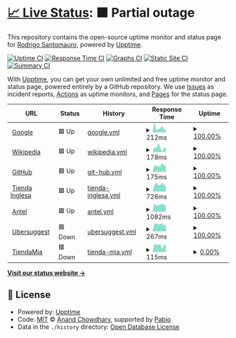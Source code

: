 # [📈 Live Status](https://demo.upptime.js.org): <!--live status--> **🟧 Partial outage**

This repository contains the open-source uptime monitor and status page for [Rodrigo Santomauro](www.linkedin.com/in/rsantomauro), powered by [Upptime](https://github.com/upptime/upptime).

[![Uptime CI](https://github.com/rsantomauro/uptime/workflows/Uptime%20CI/badge.svg)](https://github.com/rsantomauro/uptime/actions?query=workflow%3A%22Uptime+CI%22)
[![Response Time CI](https://github.com/rsantomauro/uptime/workflows/Response%20Time%20CI/badge.svg)](https://github.com/rsantomauro/uptime/actions?query=workflow%3A%22Response+Time+CI%22)
[![Graphs CI](https://github.com/rsantomauro/uptime/workflows/Graphs%20CI/badge.svg)](https://github.com/rsantomauro/uptime/actions?query=workflow%3A%22Graphs+CI%22)
[![Static Site CI](https://github.com/rsantomauro/uptime/workflows/Static%20Site%20CI/badge.svg)](https://github.com/rsantomauro/uptime/actions?query=workflow%3A%22Static+Site+CI%22)
[![Summary CI](https://github.com/rsantomauro/uptime/workflows/Summary%20CI/badge.svg)](https://github.com/rsantomauro/uptime/actions?query=workflow%3A%22Summary+CI%22)

With [Upptime](https://upptime.js.org), you can get your own unlimited and free uptime monitor and status page, powered entirely by a GitHub repository. We use [Issues](https://github.com/rsantomauro/uptime/issues) as incident reports, [Actions](https://github.com/rsantomauro/uptime/actions) as uptime monitors, and [Pages](https://demo.upptime.js.org) for the status page.

<!--start: status pages-->
<!-- This summary is generated by Upptime (https://github.com/upptime/upptime) -->
<!-- Do not edit this manually, your changes will be overwritten -->
<!-- prettier-ignore -->
| URL | Status | History | Response Time | Uptime |
| --- | ------ | ------- | ------------- | ------ |
| <img alt="" src="https://icons.duckduckgo.com/ip3/www.google.com.ico" height="13"> [Google](https://www.google.com) | 🟩 Up | [google.yml](https://github.com/rsantomauro/uptime/commits/HEAD/history/google.yml) | <details><summary><img alt="Response time graph" src="./graphs/google/response-time-week.png" height="20"> 212ms</summary><br><a href="https://rsantomauro.github.io/uptime/history/google"><img alt="Response time 108" src="https://img.shields.io/endpoint?url=https%3A%2F%2Fraw.githubusercontent.com%2Frsantomauro%2Fuptime%2FHEAD%2Fapi%2Fgoogle%2Fresponse-time.json"></a><br><a href="https://rsantomauro.github.io/uptime/history/google"><img alt="24-hour response time 272" src="https://img.shields.io/endpoint?url=https%3A%2F%2Fraw.githubusercontent.com%2Frsantomauro%2Fuptime%2FHEAD%2Fapi%2Fgoogle%2Fresponse-time-day.json"></a><br><a href="https://rsantomauro.github.io/uptime/history/google"><img alt="7-day response time 212" src="https://img.shields.io/endpoint?url=https%3A%2F%2Fraw.githubusercontent.com%2Frsantomauro%2Fuptime%2FHEAD%2Fapi%2Fgoogle%2Fresponse-time-week.json"></a><br><a href="https://rsantomauro.github.io/uptime/history/google"><img alt="30-day response time 142" src="https://img.shields.io/endpoint?url=https%3A%2F%2Fraw.githubusercontent.com%2Frsantomauro%2Fuptime%2FHEAD%2Fapi%2Fgoogle%2Fresponse-time-month.json"></a><br><a href="https://rsantomauro.github.io/uptime/history/google"><img alt="1-year response time 108" src="https://img.shields.io/endpoint?url=https%3A%2F%2Fraw.githubusercontent.com%2Frsantomauro%2Fuptime%2FHEAD%2Fapi%2Fgoogle%2Fresponse-time-year.json"></a></details> | <details><summary><a href="https://rsantomauro.github.io/uptime/history/google">100.00%</a></summary><a href="https://rsantomauro.github.io/uptime/history/google"><img alt="All-time uptime 100.00%" src="https://img.shields.io/endpoint?url=https%3A%2F%2Fraw.githubusercontent.com%2Frsantomauro%2Fuptime%2FHEAD%2Fapi%2Fgoogle%2Fuptime.json"></a><br><a href="https://rsantomauro.github.io/uptime/history/google"><img alt="24-hour uptime 100.00%" src="https://img.shields.io/endpoint?url=https%3A%2F%2Fraw.githubusercontent.com%2Frsantomauro%2Fuptime%2FHEAD%2Fapi%2Fgoogle%2Fuptime-day.json"></a><br><a href="https://rsantomauro.github.io/uptime/history/google"><img alt="7-day uptime 100.00%" src="https://img.shields.io/endpoint?url=https%3A%2F%2Fraw.githubusercontent.com%2Frsantomauro%2Fuptime%2FHEAD%2Fapi%2Fgoogle%2Fuptime-week.json"></a><br><a href="https://rsantomauro.github.io/uptime/history/google"><img alt="30-day uptime 100.00%" src="https://img.shields.io/endpoint?url=https%3A%2F%2Fraw.githubusercontent.com%2Frsantomauro%2Fuptime%2FHEAD%2Fapi%2Fgoogle%2Fuptime-month.json"></a><br><a href="https://rsantomauro.github.io/uptime/history/google"><img alt="1-year uptime 100.00%" src="https://img.shields.io/endpoint?url=https%3A%2F%2Fraw.githubusercontent.com%2Frsantomauro%2Fuptime%2FHEAD%2Fapi%2Fgoogle%2Fuptime-year.json"></a></details>
| <img alt="" src="https://icons.duckduckgo.com/ip3/en.wikipedia.org.ico" height="13"> [Wikipedia](https://en.wikipedia.org) | 🟩 Up | [wikipedia.yml](https://github.com/rsantomauro/uptime/commits/HEAD/history/wikipedia.yml) | <details><summary><img alt="Response time graph" src="./graphs/wikipedia/response-time-week.png" height="20"> 178ms</summary><br><a href="https://rsantomauro.github.io/uptime/history/wikipedia"><img alt="Response time 206" src="https://img.shields.io/endpoint?url=https%3A%2F%2Fraw.githubusercontent.com%2Frsantomauro%2Fuptime%2FHEAD%2Fapi%2Fwikipedia%2Fresponse-time.json"></a><br><a href="https://rsantomauro.github.io/uptime/history/wikipedia"><img alt="24-hour response time 220" src="https://img.shields.io/endpoint?url=https%3A%2F%2Fraw.githubusercontent.com%2Frsantomauro%2Fuptime%2FHEAD%2Fapi%2Fwikipedia%2Fresponse-time-day.json"></a><br><a href="https://rsantomauro.github.io/uptime/history/wikipedia"><img alt="7-day response time 178" src="https://img.shields.io/endpoint?url=https%3A%2F%2Fraw.githubusercontent.com%2Frsantomauro%2Fuptime%2FHEAD%2Fapi%2Fwikipedia%2Fresponse-time-week.json"></a><br><a href="https://rsantomauro.github.io/uptime/history/wikipedia"><img alt="30-day response time 233" src="https://img.shields.io/endpoint?url=https%3A%2F%2Fraw.githubusercontent.com%2Frsantomauro%2Fuptime%2FHEAD%2Fapi%2Fwikipedia%2Fresponse-time-month.json"></a><br><a href="https://rsantomauro.github.io/uptime/history/wikipedia"><img alt="1-year response time 206" src="https://img.shields.io/endpoint?url=https%3A%2F%2Fraw.githubusercontent.com%2Frsantomauro%2Fuptime%2FHEAD%2Fapi%2Fwikipedia%2Fresponse-time-year.json"></a></details> | <details><summary><a href="https://rsantomauro.github.io/uptime/history/wikipedia">100.00%</a></summary><a href="https://rsantomauro.github.io/uptime/history/wikipedia"><img alt="All-time uptime 100.00%" src="https://img.shields.io/endpoint?url=https%3A%2F%2Fraw.githubusercontent.com%2Frsantomauro%2Fuptime%2FHEAD%2Fapi%2Fwikipedia%2Fuptime.json"></a><br><a href="https://rsantomauro.github.io/uptime/history/wikipedia"><img alt="24-hour uptime 100.00%" src="https://img.shields.io/endpoint?url=https%3A%2F%2Fraw.githubusercontent.com%2Frsantomauro%2Fuptime%2FHEAD%2Fapi%2Fwikipedia%2Fuptime-day.json"></a><br><a href="https://rsantomauro.github.io/uptime/history/wikipedia"><img alt="7-day uptime 100.00%" src="https://img.shields.io/endpoint?url=https%3A%2F%2Fraw.githubusercontent.com%2Frsantomauro%2Fuptime%2FHEAD%2Fapi%2Fwikipedia%2Fuptime-week.json"></a><br><a href="https://rsantomauro.github.io/uptime/history/wikipedia"><img alt="30-day uptime 100.00%" src="https://img.shields.io/endpoint?url=https%3A%2F%2Fraw.githubusercontent.com%2Frsantomauro%2Fuptime%2FHEAD%2Fapi%2Fwikipedia%2Fuptime-month.json"></a><br><a href="https://rsantomauro.github.io/uptime/history/wikipedia"><img alt="1-year uptime 100.00%" src="https://img.shields.io/endpoint?url=https%3A%2F%2Fraw.githubusercontent.com%2Frsantomauro%2Fuptime%2FHEAD%2Fapi%2Fwikipedia%2Fuptime-year.json"></a></details>
| <img alt="" src="https://icons.duckduckgo.com/ip3/github.com.ico" height="13"> [GitHub](https://github.com) | 🟩 Up | [git-hub.yml](https://github.com/rsantomauro/uptime/commits/HEAD/history/git-hub.yml) | <details><summary><img alt="Response time graph" src="./graphs/git-hub/response-time-week.png" height="20"> 175ms</summary><br><a href="https://rsantomauro.github.io/uptime/history/git-hub"><img alt="Response time 166" src="https://img.shields.io/endpoint?url=https%3A%2F%2Fraw.githubusercontent.com%2Frsantomauro%2Fuptime%2FHEAD%2Fapi%2Fgit-hub%2Fresponse-time.json"></a><br><a href="https://rsantomauro.github.io/uptime/history/git-hub"><img alt="24-hour response time 354" src="https://img.shields.io/endpoint?url=https%3A%2F%2Fraw.githubusercontent.com%2Frsantomauro%2Fuptime%2FHEAD%2Fapi%2Fgit-hub%2Fresponse-time-day.json"></a><br><a href="https://rsantomauro.github.io/uptime/history/git-hub"><img alt="7-day response time 175" src="https://img.shields.io/endpoint?url=https%3A%2F%2Fraw.githubusercontent.com%2Frsantomauro%2Fuptime%2FHEAD%2Fapi%2Fgit-hub%2Fresponse-time-week.json"></a><br><a href="https://rsantomauro.github.io/uptime/history/git-hub"><img alt="30-day response time 173" src="https://img.shields.io/endpoint?url=https%3A%2F%2Fraw.githubusercontent.com%2Frsantomauro%2Fuptime%2FHEAD%2Fapi%2Fgit-hub%2Fresponse-time-month.json"></a><br><a href="https://rsantomauro.github.io/uptime/history/git-hub"><img alt="1-year response time 166" src="https://img.shields.io/endpoint?url=https%3A%2F%2Fraw.githubusercontent.com%2Frsantomauro%2Fuptime%2FHEAD%2Fapi%2Fgit-hub%2Fresponse-time-year.json"></a></details> | <details><summary><a href="https://rsantomauro.github.io/uptime/history/git-hub">100.00%</a></summary><a href="https://rsantomauro.github.io/uptime/history/git-hub"><img alt="All-time uptime 100.00%" src="https://img.shields.io/endpoint?url=https%3A%2F%2Fraw.githubusercontent.com%2Frsantomauro%2Fuptime%2FHEAD%2Fapi%2Fgit-hub%2Fuptime.json"></a><br><a href="https://rsantomauro.github.io/uptime/history/git-hub"><img alt="24-hour uptime 100.00%" src="https://img.shields.io/endpoint?url=https%3A%2F%2Fraw.githubusercontent.com%2Frsantomauro%2Fuptime%2FHEAD%2Fapi%2Fgit-hub%2Fuptime-day.json"></a><br><a href="https://rsantomauro.github.io/uptime/history/git-hub"><img alt="7-day uptime 100.00%" src="https://img.shields.io/endpoint?url=https%3A%2F%2Fraw.githubusercontent.com%2Frsantomauro%2Fuptime%2FHEAD%2Fapi%2Fgit-hub%2Fuptime-week.json"></a><br><a href="https://rsantomauro.github.io/uptime/history/git-hub"><img alt="30-day uptime 100.00%" src="https://img.shields.io/endpoint?url=https%3A%2F%2Fraw.githubusercontent.com%2Frsantomauro%2Fuptime%2FHEAD%2Fapi%2Fgit-hub%2Fuptime-month.json"></a><br><a href="https://rsantomauro.github.io/uptime/history/git-hub"><img alt="1-year uptime 100.00%" src="https://img.shields.io/endpoint?url=https%3A%2F%2Fraw.githubusercontent.com%2Frsantomauro%2Fuptime%2FHEAD%2Fapi%2Fgit-hub%2Fuptime-year.json"></a></details>
| <img alt="" src="https://icons.duckduckgo.com/ip3/www.tiendainglesa.com.uy.ico" height="13"> [Tienda Inglesa](https://www.tiendainglesa.com.uy) | 🟩 Up | [tienda-inglesa.yml](https://github.com/rsantomauro/uptime/commits/HEAD/history/tienda-inglesa.yml) | <details><summary><img alt="Response time graph" src="./graphs/tienda-inglesa/response-time-week.png" height="20"> 726ms</summary><br><a href="https://rsantomauro.github.io/uptime/history/tienda-inglesa"><img alt="Response time 871" src="https://img.shields.io/endpoint?url=https%3A%2F%2Fraw.githubusercontent.com%2Frsantomauro%2Fuptime%2FHEAD%2Fapi%2Ftienda-inglesa%2Fresponse-time.json"></a><br><a href="https://rsantomauro.github.io/uptime/history/tienda-inglesa"><img alt="24-hour response time 828" src="https://img.shields.io/endpoint?url=https%3A%2F%2Fraw.githubusercontent.com%2Frsantomauro%2Fuptime%2FHEAD%2Fapi%2Ftienda-inglesa%2Fresponse-time-day.json"></a><br><a href="https://rsantomauro.github.io/uptime/history/tienda-inglesa"><img alt="7-day response time 726" src="https://img.shields.io/endpoint?url=https%3A%2F%2Fraw.githubusercontent.com%2Frsantomauro%2Fuptime%2FHEAD%2Fapi%2Ftienda-inglesa%2Fresponse-time-week.json"></a><br><a href="https://rsantomauro.github.io/uptime/history/tienda-inglesa"><img alt="30-day response time 886" src="https://img.shields.io/endpoint?url=https%3A%2F%2Fraw.githubusercontent.com%2Frsantomauro%2Fuptime%2FHEAD%2Fapi%2Ftienda-inglesa%2Fresponse-time-month.json"></a><br><a href="https://rsantomauro.github.io/uptime/history/tienda-inglesa"><img alt="1-year response time 871" src="https://img.shields.io/endpoint?url=https%3A%2F%2Fraw.githubusercontent.com%2Frsantomauro%2Fuptime%2FHEAD%2Fapi%2Ftienda-inglesa%2Fresponse-time-year.json"></a></details> | <details><summary><a href="https://rsantomauro.github.io/uptime/history/tienda-inglesa">100.00%</a></summary><a href="https://rsantomauro.github.io/uptime/history/tienda-inglesa"><img alt="All-time uptime 100.00%" src="https://img.shields.io/endpoint?url=https%3A%2F%2Fraw.githubusercontent.com%2Frsantomauro%2Fuptime%2FHEAD%2Fapi%2Ftienda-inglesa%2Fuptime.json"></a><br><a href="https://rsantomauro.github.io/uptime/history/tienda-inglesa"><img alt="24-hour uptime 100.00%" src="https://img.shields.io/endpoint?url=https%3A%2F%2Fraw.githubusercontent.com%2Frsantomauro%2Fuptime%2FHEAD%2Fapi%2Ftienda-inglesa%2Fuptime-day.json"></a><br><a href="https://rsantomauro.github.io/uptime/history/tienda-inglesa"><img alt="7-day uptime 100.00%" src="https://img.shields.io/endpoint?url=https%3A%2F%2Fraw.githubusercontent.com%2Frsantomauro%2Fuptime%2FHEAD%2Fapi%2Ftienda-inglesa%2Fuptime-week.json"></a><br><a href="https://rsantomauro.github.io/uptime/history/tienda-inglesa"><img alt="30-day uptime 100.00%" src="https://img.shields.io/endpoint?url=https%3A%2F%2Fraw.githubusercontent.com%2Frsantomauro%2Fuptime%2FHEAD%2Fapi%2Ftienda-inglesa%2Fuptime-month.json"></a><br><a href="https://rsantomauro.github.io/uptime/history/tienda-inglesa"><img alt="1-year uptime 100.00%" src="https://img.shields.io/endpoint?url=https%3A%2F%2Fraw.githubusercontent.com%2Frsantomauro%2Fuptime%2FHEAD%2Fapi%2Ftienda-inglesa%2Fuptime-year.json"></a></details>
| <img alt="" src="https://icons.duckduckgo.com/ip3/pagos.antel.com.uy.ico" height="13"> [Antel](https://pagos.antel.com.uy/epagos-w2w-comercio-web/jsf/error.xhtml) | 🟩 Up | [antel.yml](https://github.com/rsantomauro/uptime/commits/HEAD/history/antel.yml) | <details><summary><img alt="Response time graph" src="./graphs/antel/response-time-week.png" height="20"> 1082ms</summary><br><a href="https://rsantomauro.github.io/uptime/history/antel"><img alt="Response time 1227" src="https://img.shields.io/endpoint?url=https%3A%2F%2Fraw.githubusercontent.com%2Frsantomauro%2Fuptime%2FHEAD%2Fapi%2Fantel%2Fresponse-time.json"></a><br><a href="https://rsantomauro.github.io/uptime/history/antel"><img alt="24-hour response time 1188" src="https://img.shields.io/endpoint?url=https%3A%2F%2Fraw.githubusercontent.com%2Frsantomauro%2Fuptime%2FHEAD%2Fapi%2Fantel%2Fresponse-time-day.json"></a><br><a href="https://rsantomauro.github.io/uptime/history/antel"><img alt="7-day response time 1082" src="https://img.shields.io/endpoint?url=https%3A%2F%2Fraw.githubusercontent.com%2Frsantomauro%2Fuptime%2FHEAD%2Fapi%2Fantel%2Fresponse-time-week.json"></a><br><a href="https://rsantomauro.github.io/uptime/history/antel"><img alt="30-day response time 1158" src="https://img.shields.io/endpoint?url=https%3A%2F%2Fraw.githubusercontent.com%2Frsantomauro%2Fuptime%2FHEAD%2Fapi%2Fantel%2Fresponse-time-month.json"></a><br><a href="https://rsantomauro.github.io/uptime/history/antel"><img alt="1-year response time 1227" src="https://img.shields.io/endpoint?url=https%3A%2F%2Fraw.githubusercontent.com%2Frsantomauro%2Fuptime%2FHEAD%2Fapi%2Fantel%2Fresponse-time-year.json"></a></details> | <details><summary><a href="https://rsantomauro.github.io/uptime/history/antel">100.00%</a></summary><a href="https://rsantomauro.github.io/uptime/history/antel"><img alt="All-time uptime 99.84%" src="https://img.shields.io/endpoint?url=https%3A%2F%2Fraw.githubusercontent.com%2Frsantomauro%2Fuptime%2FHEAD%2Fapi%2Fantel%2Fuptime.json"></a><br><a href="https://rsantomauro.github.io/uptime/history/antel"><img alt="24-hour uptime 100.00%" src="https://img.shields.io/endpoint?url=https%3A%2F%2Fraw.githubusercontent.com%2Frsantomauro%2Fuptime%2FHEAD%2Fapi%2Fantel%2Fuptime-day.json"></a><br><a href="https://rsantomauro.github.io/uptime/history/antel"><img alt="7-day uptime 100.00%" src="https://img.shields.io/endpoint?url=https%3A%2F%2Fraw.githubusercontent.com%2Frsantomauro%2Fuptime%2FHEAD%2Fapi%2Fantel%2Fuptime-week.json"></a><br><a href="https://rsantomauro.github.io/uptime/history/antel"><img alt="30-day uptime 99.91%" src="https://img.shields.io/endpoint?url=https%3A%2F%2Fraw.githubusercontent.com%2Frsantomauro%2Fuptime%2FHEAD%2Fapi%2Fantel%2Fuptime-month.json"></a><br><a href="https://rsantomauro.github.io/uptime/history/antel"><img alt="1-year uptime 99.84%" src="https://img.shields.io/endpoint?url=https%3A%2F%2Fraw.githubusercontent.com%2Frsantomauro%2Fuptime%2FHEAD%2Fapi%2Fantel%2Fuptime-year.json"></a></details>
| <img alt="" src="https://icons.duckduckgo.com/ip3/app.neilpatel.com.ico" height="13"> [Ubersuggest](https://app.neilpatel.com/en/login) | 🟥 Down | [ubersuggest.yml](https://github.com/rsantomauro/uptime/commits/HEAD/history/ubersuggest.yml) | <details><summary><img alt="Response time graph" src="./graphs/ubersuggest/response-time-week.png" height="20"> 267ms</summary><br><a href="https://rsantomauro.github.io/uptime/history/ubersuggest"><img alt="Response time 223" src="https://img.shields.io/endpoint?url=https%3A%2F%2Fraw.githubusercontent.com%2Frsantomauro%2Fuptime%2FHEAD%2Fapi%2Fubersuggest%2Fresponse-time.json"></a><br><a href="https://rsantomauro.github.io/uptime/history/ubersuggest"><img alt="24-hour response time 387" src="https://img.shields.io/endpoint?url=https%3A%2F%2Fraw.githubusercontent.com%2Frsantomauro%2Fuptime%2FHEAD%2Fapi%2Fubersuggest%2Fresponse-time-day.json"></a><br><a href="https://rsantomauro.github.io/uptime/history/ubersuggest"><img alt="7-day response time 267" src="https://img.shields.io/endpoint?url=https%3A%2F%2Fraw.githubusercontent.com%2Frsantomauro%2Fuptime%2FHEAD%2Fapi%2Fubersuggest%2Fresponse-time-week.json"></a><br><a href="https://rsantomauro.github.io/uptime/history/ubersuggest"><img alt="30-day response time 233" src="https://img.shields.io/endpoint?url=https%3A%2F%2Fraw.githubusercontent.com%2Frsantomauro%2Fuptime%2FHEAD%2Fapi%2Fubersuggest%2Fresponse-time-month.json"></a><br><a href="https://rsantomauro.github.io/uptime/history/ubersuggest"><img alt="1-year response time 223" src="https://img.shields.io/endpoint?url=https%3A%2F%2Fraw.githubusercontent.com%2Frsantomauro%2Fuptime%2FHEAD%2Fapi%2Fubersuggest%2Fresponse-time-year.json"></a></details> | <details><summary><a href="https://rsantomauro.github.io/uptime/history/ubersuggest">100.00%</a></summary><a href="https://rsantomauro.github.io/uptime/history/ubersuggest"><img alt="All-time uptime 100.00%" src="https://img.shields.io/endpoint?url=https%3A%2F%2Fraw.githubusercontent.com%2Frsantomauro%2Fuptime%2FHEAD%2Fapi%2Fubersuggest%2Fuptime.json"></a><br><a href="https://rsantomauro.github.io/uptime/history/ubersuggest"><img alt="24-hour uptime 100.00%" src="https://img.shields.io/endpoint?url=https%3A%2F%2Fraw.githubusercontent.com%2Frsantomauro%2Fuptime%2FHEAD%2Fapi%2Fubersuggest%2Fuptime-day.json"></a><br><a href="https://rsantomauro.github.io/uptime/history/ubersuggest"><img alt="7-day uptime 100.00%" src="https://img.shields.io/endpoint?url=https%3A%2F%2Fraw.githubusercontent.com%2Frsantomauro%2Fuptime%2FHEAD%2Fapi%2Fubersuggest%2Fuptime-week.json"></a><br><a href="https://rsantomauro.github.io/uptime/history/ubersuggest"><img alt="30-day uptime 100.00%" src="https://img.shields.io/endpoint?url=https%3A%2F%2Fraw.githubusercontent.com%2Frsantomauro%2Fuptime%2FHEAD%2Fapi%2Fubersuggest%2Fuptime-month.json"></a><br><a href="https://rsantomauro.github.io/uptime/history/ubersuggest"><img alt="1-year uptime 100.00%" src="https://img.shields.io/endpoint?url=https%3A%2F%2Fraw.githubusercontent.com%2Frsantomauro%2Fuptime%2FHEAD%2Fapi%2Fubersuggest%2Fuptime-year.json"></a></details>
| <img alt="" src="https://icons.duckduckgo.com/ip3/tiendamia.cr.ico" height="13"> [TiendaMia](https://tiendamia.cr) | 🟥 Down | [tienda-mia.yml](https://github.com/rsantomauro/uptime/commits/HEAD/history/tienda-mia.yml) | <details><summary><img alt="Response time graph" src="./graphs/tienda-mia/response-time-week.png" height="20"> 115ms</summary><br><a href="https://rsantomauro.github.io/uptime/history/tienda-mia"><img alt="Response time 124" src="https://img.shields.io/endpoint?url=https%3A%2F%2Fraw.githubusercontent.com%2Frsantomauro%2Fuptime%2FHEAD%2Fapi%2Ftienda-mia%2Fresponse-time.json"></a><br><a href="https://rsantomauro.github.io/uptime/history/tienda-mia"><img alt="24-hour response time 179" src="https://img.shields.io/endpoint?url=https%3A%2F%2Fraw.githubusercontent.com%2Frsantomauro%2Fuptime%2FHEAD%2Fapi%2Ftienda-mia%2Fresponse-time-day.json"></a><br><a href="https://rsantomauro.github.io/uptime/history/tienda-mia"><img alt="7-day response time 115" src="https://img.shields.io/endpoint?url=https%3A%2F%2Fraw.githubusercontent.com%2Frsantomauro%2Fuptime%2FHEAD%2Fapi%2Ftienda-mia%2Fresponse-time-week.json"></a><br><a href="https://rsantomauro.github.io/uptime/history/tienda-mia"><img alt="30-day response time 127" src="https://img.shields.io/endpoint?url=https%3A%2F%2Fraw.githubusercontent.com%2Frsantomauro%2Fuptime%2FHEAD%2Fapi%2Ftienda-mia%2Fresponse-time-month.json"></a><br><a href="https://rsantomauro.github.io/uptime/history/tienda-mia"><img alt="1-year response time 124" src="https://img.shields.io/endpoint?url=https%3A%2F%2Fraw.githubusercontent.com%2Frsantomauro%2Fuptime%2FHEAD%2Fapi%2Ftienda-mia%2Fresponse-time-year.json"></a></details> | <details><summary><a href="https://rsantomauro.github.io/uptime/history/tienda-mia">0.00%</a></summary><a href="https://rsantomauro.github.io/uptime/history/tienda-mia"><img alt="All-time uptime 0.00%" src="https://img.shields.io/endpoint?url=https%3A%2F%2Fraw.githubusercontent.com%2Frsantomauro%2Fuptime%2FHEAD%2Fapi%2Ftienda-mia%2Fuptime.json"></a><br><a href="https://rsantomauro.github.io/uptime/history/tienda-mia"><img alt="24-hour uptime 0.00%" src="https://img.shields.io/endpoint?url=https%3A%2F%2Fraw.githubusercontent.com%2Frsantomauro%2Fuptime%2FHEAD%2Fapi%2Ftienda-mia%2Fuptime-day.json"></a><br><a href="https://rsantomauro.github.io/uptime/history/tienda-mia"><img alt="7-day uptime 0.00%" src="https://img.shields.io/endpoint?url=https%3A%2F%2Fraw.githubusercontent.com%2Frsantomauro%2Fuptime%2FHEAD%2Fapi%2Ftienda-mia%2Fuptime-week.json"></a><br><a href="https://rsantomauro.github.io/uptime/history/tienda-mia"><img alt="30-day uptime 0.00%" src="https://img.shields.io/endpoint?url=https%3A%2F%2Fraw.githubusercontent.com%2Frsantomauro%2Fuptime%2FHEAD%2Fapi%2Ftienda-mia%2Fuptime-month.json"></a><br><a href="https://rsantomauro.github.io/uptime/history/tienda-mia"><img alt="1-year uptime 0.00%" src="https://img.shields.io/endpoint?url=https%3A%2F%2Fraw.githubusercontent.com%2Frsantomauro%2Fuptime%2FHEAD%2Fapi%2Ftienda-mia%2Fuptime-year.json"></a></details>

<!--end: status pages-->

[**Visit our status website →**](https://demo.upptime.js.org)

## 📄 License

- Powered by: [Upptime](https://github.com/upptime/upptime)
- Code: [MIT](./LICENSE) © [Anand Chowdhary](https://anandchowdhary.com), supported by [Pabio](https://pabio.com)
- Data in the `./history` directory: [Open Database License](https://opendatacommons.org/licenses/odbl/1-0/)
